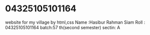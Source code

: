 # 04325105101164 
website for my village by html,css
Name :Hasibur Rahman Siam
Roll : 04325105101164
batch:57 th(second semester)
sectin: A
